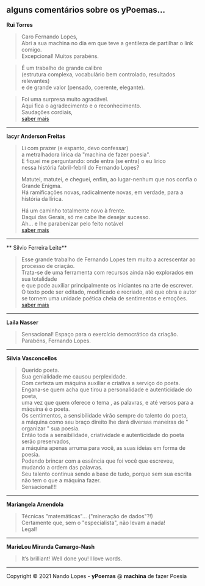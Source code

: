 alguns comentários sobre os yPoemas...  
---  
**Rui Torres**  
> Caro Fernando Lopes,  
> Abri a sua machina no dia em que teve a gentileza de partilhar o link comigo.  
> Excepcional! Muitos parabéns.  

> É um trabalho de grande calibre  
> (estrutura complexa, vocabulário bem controlado, resultados relevantes)  
> e de grande valor (pensado, coerente, elegante).  

> Foi uma surpresa muito agradável.  
> Aqui fica o agradecimento e o reconhecimento.  
> Saudações cordiais,  
[saber mais](http://telepoesis.net/)  
---  

**Iacyr Anderson Freitas**  
> Li com prazer (e espanto, devo confessar)  
> a metralhadora lírica da "machina de fazer poesia".  
> E fiquei me perguntando: onde entra (se entra) o eu lírico  
> nessa história fabril-febril do Fernando Lopes?  
> 
> Matutei, matutei, e cheguei, enfim, ao lugar-nenhum que nos confia o Grande Enigma.  
> Há ramificações novas, radicalmente novas, em verdade, para a história da lírica.  
> 
> Há um caminho totalmente novo à frente.  
> Daqui das Gerais, só me cabe lhe desejar sucesso.  
> Ah... e lhe parabenizar pelo feito notável  
[saber mais](http://www.algumapoesia.com.br/poesia3/poesianet373.htm)  
---  

** Sílvio Ferreira Leite**  
> Esse grande trabalho de Fernando Lopes tem muito a acrescentar ao processo de criação.  
> Trata-se de uma ferramenta com recursos ainda não explorados em sua totalidade  
> e que pode auxiliar principalmente os iniciantes na arte de escrever.  
> O texto pode ser editado, modificado e recriado,
> até que obra e autor se tornem uma unidade poética cheia de sentimentos e emoções.
[saber mais](https://x.facebook.com/silvioferreiraleitee)
---  

**Laila Nasser**  
> Sensacional! Espaço para o exercício democrático da criação. Parabéns, Fernando Lopes.  
---  

**Silvia Vasconcellos**  
> Querido poeta.  
> Sua genialidade me causou perplexidade.  
> Com certeza um máquina auxiliar e criativa a serviço do poeta.  
> Engana-se quem acha que tirou a personalidade e autenticidade do poeta,  
> uma vez que quem oferece o tema , as palavras, e até versos para a máquina é o poeta.  
> Os sentimentos, a sensibilidade virão sempre do talento do poeta,  
> a máquina como seu braço direito lhe dará diversas maneiras de " organizar " sua poesia.  
> Então toda a sensibilidade, criatividade e autenticidade do poeta serão preservados,  
> a máquina apenas arruma para você, as suas ideias em forma de poesia.  
> Podendo brincar com a essência que foi você que escreveu, mudando a ordem das palavras.  
> Seu talento continua sendo a base de tudo, porque sem sua escrita não tem o que a máquina fazer.  
> Sensacional!!!  
---  

**Mariangela Amendola**  
> Técnicas "matemáticas"... ("mineração de dados"?!)  
> Certamente que, sem o "especialista", não levam a nada!  
> Legal!  
---  

**MarieLou Miranda Camargo-Nash**  
> It’s brilliant! Well done you! I love words.  
---  
Copyright © 2021 Nando Lopes - **yPoemas** @ **machina** de fazer Poesia
